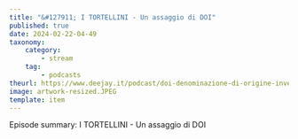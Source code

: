 ```yaml
---
title: "&#127911; I TORTELLINI - Un assaggio di DOI"
published: true
date: 2024-02-22-04-49
taxonomy:
    category:
        - stream
    tag:
        - podcasts
theurl: https://www.deejay.it/podcast/doi-denominazione-di-origine-inventata/stagione-1-di-doi-denominazione-di-origine-inventata/i-tortellini-un-assaggio-di-doi/
image: artwork-resized.JPEG
template: item
---
```


Episode summary: I TORTELLINI - Un assaggio di DOI
